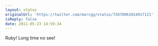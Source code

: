 ```yaml
---
layout: status
originalUrl: 'https://twitter.com/marcgg/status/72678061014917121'
isReply: false
date: 2011-05-23 14:59:34
---
```


Ruby! Long time no see!
